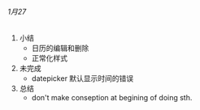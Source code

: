 ###### 1月27 
1. 小结  
	* 日历的编辑和删除 
	* 正常化样式 
2. 未完成 
	* datepicker 默认显示时间的错误 
3. 总结 
	* don't make conseption  at begining of doing  sth.
